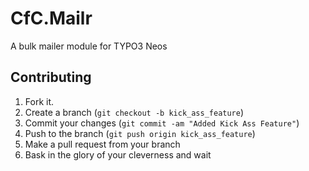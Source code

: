 CfC.Mailr
=========

A bulk mailer module for TYPO3 Neos

Contributing
------------

1. Fork it.
2. Create a branch (`git checkout -b kick_ass_feature`)
3. Commit your changes (`git commit -am "Added Kick Ass Feature"`)
4. Push to the branch (`git push origin kick_ass_feature`)
5. Make a pull request from your branch
6. Bask in the glory of your cleverness and wait